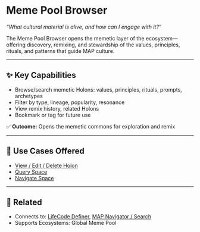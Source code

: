 # Meme Pool Browser

_“What cultural material is alive, and how can I engage with it?”_

The Meme Pool Browser opens the memetic layer of the ecosystem—offering discovery, remixing, and stewardship of the values, principles, rituals, and patterns that guide MAP culture.

---

## ✨ Key Capabilities

- Browse/search memetic Holons: values, principles, rituals, prompts, archetypes
- Filter by type, lineage, popularity, resonance
- View remix history, related Holons
- Bookmark or tag for future use

✅ **Outcome:** Opens the memetic commons for exploration and remix

---

## 📒 Use Cases Offered

- [View / Edit / Delete Holon](../use-cases/view-edit-delete-holon.md)
- [Query Space](../use-cases/query-space.md)
- [Navigate Space](../use-cases/navigate-space.md)

---

## 🔗 Related

- Connects to: [LifeCode Definer](./life-code-definer.md), [MAP Navigator / Search](./map-navigator.md)
- Supports Ecosystems: Global Meme Pool